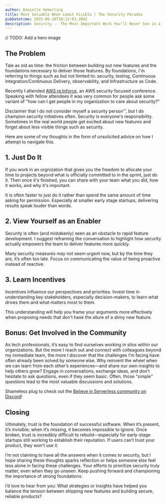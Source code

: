 ```yaml
---
author: Danielle Heberling
title: Most Valuable When Least Visible | The Security Paradox
pubDatetime: 2025-06-20T10:12:03.284Z
description: Security -- The Most Important Work You’ll Never See in a Sprint Demo
---
```


// TODO: Add a hero image

## The Problem

Tale as old as time: the friction between building out new features and the foundations necessary to deliver those features. By foundations, I'm referring to things such as but not limited to: security, testing, Continuous Integration/Continuous Delivery, observability, and Infrastructure as Code.

Recently I attended [AWS re:Inforce](https://reinforce.awsevents.com/), an AWS security focused conference. Speaking with fellow attendees it was very common for people ask some variant of "how can I get people in my organization to care about security?"

Disclaimer that I do not consider myself a security person™️, but I do champion security initiatives often. Security is everyone's responsibility. Sometimes in the real world people get excited about new features and forget about less visible things such as security.

Here are some of my thoughts in the form of unsolicited advice on how I attempt to navigate this.

## 1. Just Do It

If you work in an orgnization that gives you the freedom to allocate your time to projects beyond what is officially committed to in the sprint, just do it. Then once it's finished, you can share with your team what you did, how it works, and why it's important.

It is often faster to just do it rather than spend the same amount of time asking for permission. Especially at smaller early stage startups, delivering results speak louder than words.

## 2. View Yourself as an Enabler

Security is often (and mistakenly) seen as an obstacle to rapid feature development. I suggest reframing the conversation to highlight how security actually empowers the team to deliver features more quickly.

Many security measures may not seem urgent now, but by the time they are, it’s often too late. Focus on communicating the value of being proactive instead of reactive.

## 3. Learn Incentives

Incentives influence our perspectives and priorities. Invest time in understanding key stakeholders, especially decision-makers, to learn what drives them and what matters most to them.

This understanding will help you frame your arguments more effectively when proposing needs that don’t have the allure of a shiny new feature.

## Bonus: Get Involved in the Community

As tech professionals, it’s easy to find ourselves working in silos within our organizations. But the more I reach out and connect with colleagues beyond my immediate team, the more I discover that the challenges I’m facing have often already been solved by someone else. Why reinvent the wheel when we can learn from each other’s experiences—and share our own insights to help others grow? Engage in conversations, exchange ideas, and don’t hesitate to ask questions, even if they seem basic. Often, those “simple” questions lead to the most valuable discussions and solutions.

Shameless plug to check out the [Believe in Serverless community on Discord](https://www.believeinserverless.com/)!

## Closing

Ultimately, trust is the foundation of successful software. When it’s present, it’s invisible; when it’s missing, it becomes impossible to ignore. Once broken, trust is incredibly difficult to rebuild—especially for early-stage startups still working to establish their reputation. If users can’t trust your product, they won’t use it.

I’m not claiming to have all the answers when it comes to security, but I hope sharing these thoughts sparks reflection or helps someone else feel less alone in facing these challenges. Your efforts to prioritize security truly matter, even when they go unseen. Keep pushing forward and championing the importance of strong foundations.

I’d love to hear from you: What strategies or insights have helped you balance the tension between shipping new features and building secure, reliable products?
